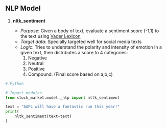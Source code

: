 ## NLP Model


1) **nltk_sentiment**

    - *Purpose*: Given a body of text, evaluate a sentiment score (-1,1) to the text using [Vader Lexicon](https://www.kaggle.com/nltkdata/vader-lexicon)
    - *Target data*: Specially targeted well for social media texts
    - *Logic*: Tries to understand the polarity and intensity of emotion in a given text, then distributes a score to 4
               categories: 
        1. Negative
        2. Neutral
        3. Positive
        4. Compound: (Final score based on a,b,c)

```python
# Python

# Import modules
from stock_market.model._nlp import nltk_sentiment

text = "AAPL will have a fantastic run this year!"
print(
    nltk_sentiment(text=text)
)
```
